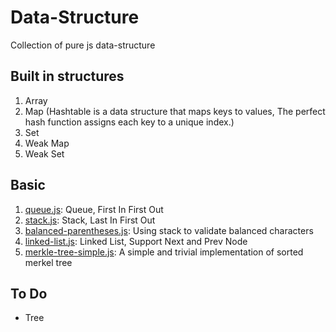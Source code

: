 # Data-Structure
Collection of pure js data-structure

## Built in structures
1. Array
1. Map (Hashtable is a data structure that maps keys to values, The perfect hash function assigns each key to a unique index.)
1. Set
1. Weak Map
1. Weak Set



## Basic

1. [queue.js](queue.js): Queue, First In First Out
1. [stack.js](stack.js): Stack, Last In First Out
1. [balanced-parentheses.js](balanced-parentheses.js): Using stack to validate balanced characters
1. [linked-list.js](linked-list.js): Linked List, Support Next and Prev Node
1. [merkle-tree-simple.js](merkle-tree-simple.js): A simple and trivial implementation of sorted merkel tree


## To Do

- Tree
